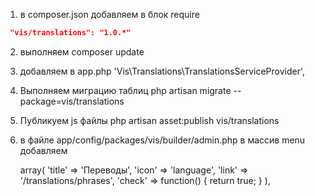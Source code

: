 1. в composer.json добавляем в блок require
```json
 "vis/translations": "1.0.*"
```
2. выполняем composer update

3. добавляем в app.php 
  'Vis\Translations\TranslationsServiceProvider',

4. Выполняем миграцию таблиц
   php artisan migrate --package=vis/translations
  
5. Публикуем js файлы 
   php artisan asset:publish vis/translations

5. в файле app/config/packages/vis/builder/admin.php в массив menu добавляем

 	array(
            'title' => 'Переводы',
            'icon'  => 'language',
            'link'  => '/translations/phrases',
            'check' => function() {
                return true;
            }
        ),
